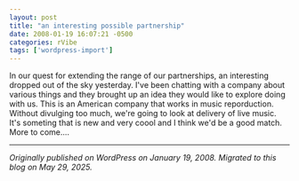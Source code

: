 ```yaml
---
layout: post
title: "an interesting possible partnership"
date: 2008-01-19 16:07:21 -0500
categories: rVibe
tags: ['wordpress-import']
---
```


In our quest for extending the range of our partnerships, an interesting dropped out of the sky yesterday. I've been chatting with a company about various things and they brought up an idea they would like to explore doing with us. This is an American company that works in music reporduction. Without divulging too much, we're going to look at delivery of live music. It's someting that is new and very coool and I think we'd be a good match. More to come....

---

*Originally published on WordPress on January 19, 2008. Migrated to this blog on May 29, 2025.*
